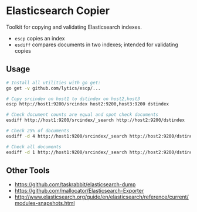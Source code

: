# Elasticsearch Copier

Toolkit for copying and validating Elasticsearch indexes.

* `escp` copies an index
* `esdiff` compares documents in two indexes; intended for validating copies

## Usage
```sh
# Install all utilities with go get:
go get -v github.com/lytics/escp/...
```

```sh
# Copy srcindex on host1 to dstindex on host2,host3
escp http://host1:9200/srcindex host2:9200,host3:9200 dstindex
```

```sh
# Check document counts are equal and spot check documents
esdiff http://host1:9200/srcindex/_search http://host2:9200/dstindex

# Check 25% of documents
esdiff -d 4 http://host1:9200/srcindex/_search http://host2:9200/dstindex

# Check all documents
esdiff -d 1 http://host1:9200/srcindex/_search http://host2:9200/dstindex
```

Other Tools
-------------------------------
* https://github.com/taskrabbit/elasticsearch-dump
* https://github.com/mallocator/Elasticsearch-Exporter
* http://www.elasticsearch.org/guide/en/elasticsearch/reference/current/modules-snapshots.html
